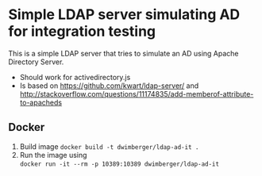 # Simple LDAP server simulating AD for integration testing

This is a simple LDAP server that tries to simulate an AD using 
Apache Directory Server.

* Should work for activedirectory.js
* Is based on https://github.com/kwart/ldap-server/ and 
   http://stackoverflow.com/questions/11174835/add-memberof-attribute-to-apacheds 


## Docker

1. Build image `docker build -t dwimberger/ldap-ad-it .`
2. Run the image using  
   `docker run -it --rm -p 10389:10389 dwimberger/ldap-ad-it`



